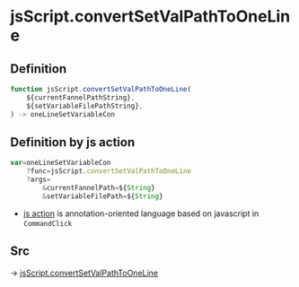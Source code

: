 # jsScript.convertSetValPathToOneLine

## Definition

```js.js
function jsScript.convertSetValPathToOneLine(
	${currentFannelPathString},
	${setVariableFilePathString},
) -> oneLineSetVariableCon
```


## Definition by js action

```js.js
var=oneLineSetVariableCon
	?func=jsScript.convertSetValPathToOneLine
	?args=
		&currentFannelPath=${String}
		&setVariableFilePath=${String}
```

- [js action](#) is annotation-oriented language based on javascript in `CommandClick`



## Src

-> [jsScript.convertSetValPathToOneLine](https://github.com/puutaro/CommandClick/blob/master/app/src/main/java/com/puutaro/commandclick/fragment_lib/terminal_fragment/js_interface/edit/JsScript.kt#L122)


